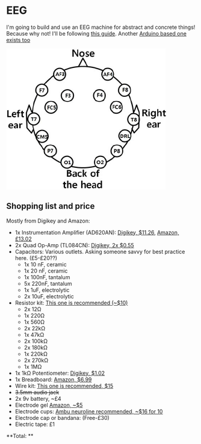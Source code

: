 # EEG
I'm going to build and use an EEG machine for abstract and concrete things! Because why not! I'll be following [this guide](https://www.instructables.com/id/DIY-EEG-and-ECG-Circuit). Another [Arduino based one exists too](https://www.instructables.com/id/Mini-Arduino-Portable-EEG-Brain-Wave-Monitor-/)

<img src="imgs/nodes.png"
     alt="EEG Nodes"
     style="float: center; margin-right: 10px;"/>

## Shopping list and price
Mostly from Digikey and Amazon:
* 1x Instrumentation Amplifier (AD620AN): [Digikey, $11.26](https://www.digikey.com/product-detail/en/AD620ANZ/AD620ANZ-ND/750967), [Amazon, £13.02](https://www.amazon.co.uk/INSTR-130DB-AD620ANZ-ANALOG-DEVICES/dp/B007CHIODY/ref=sr_1_1?dchild=1&keywords=AD620ANZ&qid=1599005216&sr=8-1)
* 2x Quad Op-Amp (TL084CN): [Digikey, 2x $0.55](https://www.digikey.com/product-detail/en/TL084CN/296-1784-5-ND/277429)
* Capacitors: Various outlets. Asking someone savvy for best practice here. (£5-£20??)
    - 1x 10 nF, ceramic
    - 1x 20 nF, ceramic
    - 1x 100nF, tantalum
    - 5x 220nF, tantalum
    - 1x 1uF, electrolytic
    - 2x 10uF, electrolytic
* Resistor kit: [This one is recommended (~$10)](https://www.amazon.com/Joe-Knows-Electronics-Value-Resistor/dp/B003UC4FSS/ref=sr_1_1?s=toys-and-games&ie=UTF8&qid=1340397296&sr=1-1)
    - 2x 12Ω
    - 1x 220Ω
    - 1x 560Ω
    - 2x 22kΩ
    - 1x 47kΩ
    - 2x 100kΩ
    - 2x 180kΩ
    - 1x 220kΩ
    - 2x 270kΩ
    - 1x 1MΩ
* 1x 1kΩ Potentiometer: [Digikey, $1.02](https://www.digikey.com/product-detail/en/3362P-1-102LF/3362P-102LF-ND/1088411)
* 1x Breadboard: [Amazon, $6.99](https://www.amazon.com/microtivity-400-point-Experiment-Breadboard-Jumper/dp/B004RXKWDQ/ref=sr_1_3?ie=UTF8&qid=1340398203&sr=8-3&keywords=breadboard)
* Wire kit: [This one is recommended, $15](https://www.amazon.com/Elenco-Piece-Pre-formed-Jumper-Wire/dp/B0002H7AIG/ref=sr_1_1?s=toys-and-games&ie=UTF8&qid=1340398467&sr=1-1&keywords=jumper+wire+set)
* ~~3.5mm audio jack~~
* 2x 9v battery, ~£4
* Electrode gel [Amazon, ~$5](https://www.amazon.com/Parker-Spectra-Electrode-Gram-Tube/dp/B0002CA8RQ/ref=sr_1_1?ie=UTF8&qid=1340913387&sr=8-1&keywords=spectra+360+electrode+gel)
* Electrode cups: [Ambu neuroline recommended, ~$16 for 10](https://www.cnsac-medshop.com/product/ambu-neuroline-cup-electrode-100-cm-lead-wire-10-pcs-pack/)
* Electrode cap or bandana: (Free-£30)
* Electric tape: £1

**Total: **
